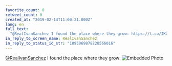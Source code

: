 ```yaml
---
favorite_count: 0
retweet_count: 0
created_at: "2019-02-14T11:00:21.000Z"
lang: en
full_text:
  "@RealIvanSanchez I found the place where they grow: https://t.co/IKUilFXfia"
in_reply_to_screen_name: RealIvanSanchez
in_reply_to_status_id_str: "1095969878228566016"
---
```


[@RealIvanSanchez](https://twitter.com/RealIvanSanchez) I found the place where
they grow:
![Embedded Photo](https://twitter-media-coderbyheart.s3.eu-north-1.amazonaws.com/1096001193053171715-DzXHRBRWwAEhaP3.jpg)
